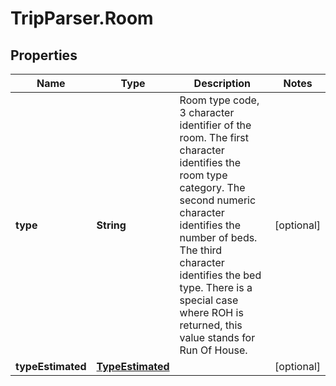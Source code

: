 # TripParser.Room

## Properties

Name | Type | Description | Notes
------------ | ------------- | ------------- | -------------
**type** | **String** | Room type code, 3 character identifier of the room. The first character identifies the room type category. The second numeric character identifies the number of beds. The third character identifies the bed type. There is a special case where ROH is returned, this value stands for Run Of House. | [optional] 
**typeEstimated** | [**TypeEstimated**](TypeEstimated.md) |  | [optional] 


